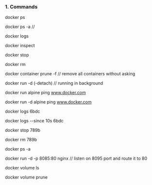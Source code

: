 ### 1. Commands

docker ps 

docker ps -a // 

docker logs 

docker inspect

docker stop 

docker rm

docker container prune -f //  remove all containers without asking

docker run -d (-detach) // running in background

docker run alpine ping www.docker.com

docker run -d alpine ping www.docker.com

docker logs 6bdc

docker logs --since 10s 6bdc

docker stop 789b

docker rm 789b

docker ps -a

docker run -d -p 8085:80 nginx // listen on 8095 port and route it to 80

docker volume ls

docker volume prune
